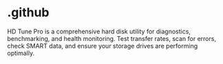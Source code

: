 # .github
HD Tune Pro is a comprehensive hard disk utility for diagnostics, benchmarking, and health monitoring. Test transfer rates, scan for errors, check SMART data, and ensure your storage drives are performing optimally.
